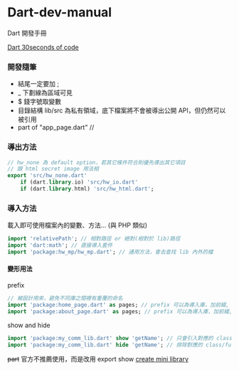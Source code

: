 # Dart-dev-manual
Dart 開發手冊

[Dart 30seconds of code](https://www.30secondsofcode.org/dart/p/1)


### 開發隨筆

- 結尾一定要加 ;
- _ 下劃線為區域可見
- $ 錢字號取變數
- 目錄結構 lib/src 為私有領域，底下檔案將不會被導出公開 API，但仍然可以被引用
- part of "app_page.dart" // 

### 導出方法
```dart
// hw_none 為 default option，若其它條件符合則優先導出其它項目
// 跟 html secret image 用法相
export 'src/hw_none.dart'
    if (dart.library.io) 'src/hw_io.dart'
    if (dart.library.html) 'src/hw_html.dart';
```

### 導入方法
載入即可使用檔案內的變數、方法... (與 PHP 類似)

```dart
import 'relativePath'; // 相對路徑 or 絕對(相對於 lib)路徑
import 'dart:math'; // 直接導入套件
import 'package:hw_mp/hw_mp.dart'; // 通用方法，會去查找 lib 內外的檔
```
#### 變形用法
prefix
```dart
// 被設計用來，避免不同庫之間裡有重覆的命名
import 'package:home_page.dart' as pages; // prefix 可以為導入庫，加前綴, pages.HomePage()
import 'package:about_page.dart' as pages; // prefix 可以為導入庫，加前綴, pages.AboutPage()
```

show and hide
```dart
import 'package:my_comm_lib.dart' show 'getName'; // 只會引入對應的 class/function/var...
import 'package:my_comm_lib.dart' hide 'getName'; // 排除對應的 class/function/var...
```

~~part~~ 官方不推薦使用，而是改用 export show
[create mini library](https://dart.dev/guides/libraries/create-library-packages#organizing-a-library-package)
